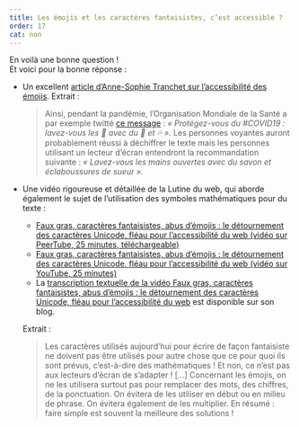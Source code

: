```yaml
---
title: Les émojis et les caractères fantaisistes, c’est accessible ?
order: 17
cat: non
---
```

En voilà une bonne question&nbsp;!  
Et voici pour la bonne réponse&nbsp;:

- Un excellent [article d’Anne-Sophie Tranchet sur l’accessibilité des émojis](https://blog.hello-bokeh.fr/2020/07/23/des-emoji-accessibles/). Extrait&nbsp;:
    
    > Ainsi, pendant la pandémie, l’Organisation Mondiale de la Santé a par exemple twitté [ce message](https://twitter.com/WHO/status/1238404251933704193)&nbsp;: *«&nbsp;Protégez-vous du #COVID19&nbsp;: lavez-vous les 👐 avec du 🧼 et 💦&nbsp;».* Les personnes voyantes auront probablement réussi à déchiffrer le texte mais les personnes utilisant un lecteur d’écran entendront la recommandation suivante&nbsp;: *«&nbsp;Lavez-vous les mains ouvertes avec du savon et éclaboussures de sueur&nbsp;»*.
    
- Une vidéo rigoureuse et détaillée de la Lutine du web, qui aborde également le sujet de l’utilisation des symboles mathématiques pour du texte&nbsp;:
    - [Faux gras, caractères fantaisistes, abus d’émojis&nbsp;: le détournement des caractères Unicode, fléau pour l’accessibilité du web (vidéo sur PeerTube, 25 minutes, téléchargeable)](https://indymotion.fr/w/jJovQMb77NgAr36oyuASAn)
    - [Faux gras, caractères fantaisistes, abus d’émojis&nbsp;: le détournement des caractères Unicode, fléau pour l’accessibilité du web (vidéo sur YouTube, 25 minutes)](https://youtu.be/OO1G70if4RU?feature=shared)
    - La [transcription textuelle de la vidéo Faux gras, caractères fantaisistes, abus d’émojis&nbsp;: le détournement des caractères Unicode, fléau pour l’accessibilité du web](https://www.lalutineduweb.fr/detournement-unicode-emojis-accessibilite/?utm_source=stephaniewalter.design&utm_medium=weeklylinks) est disponible sur son blog.
    
    Extrait&nbsp;:
    > Les caractères utilisés aujourd’hui pour écrire de façon fantaisiste ne doivent pas être utilisés pour autre chose que ce pour quoi ils sont prévus, c’est-à-dire des mathématiques&nbsp;! Et non, ce n’est pas aux lecteurs d’écran de s’adapter&nbsp;! […] Concernant les émojis, on ne les utilisera surtout pas pour remplacer des mots, des chiffres, de la ponctuation. On évitera de les utiliser en début ou en milieu de phrase. On évitera également de les multiplier. En résumé&nbsp;: faire simple est souvent la meilleure des solutions&nbsp;!
    
